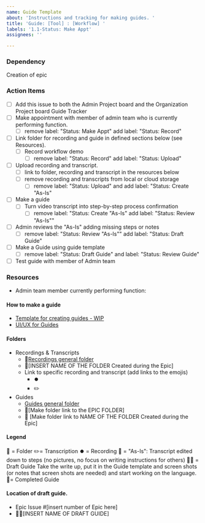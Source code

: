 ```yaml
---
name: Guide Template
about: 'Instructions and tracking for making guides. '
title: 'Guide: [Tool] : [Workflow] '
labels: '1.1-Status: Make Appt'
assignees: ''

---
```


### Dependency
Creation of epic

### Action Items
- [ ] Add this issue to both the Admin Project board and the Organization Project board Guide Tracker
- [ ] Make appointment with member of admin team who is currently performing function.
   - [ ] remove label: "Status: Make Appt" add label: "Status: Record"
- [ ] Link folder for recording and guide in defined sections below (see Resources).
   - [ ] Record workflow demo 
     - [ ] remove label: "Status: Record" add label: "Status: Upload"
- [ ] Upload recording and transcript.
   - [ ] link to folder, recording and transcript in the resources below
   - [ ] remove recording and transcripts from local or cloud storage
      - [ ] remove label: "Status: Upload" and add label: "Status: Create "As-Is"
- [ ] Make a guide
   - [ ] Turn video transcript into step-by-step process confirmation
     - [ ] remove label: "Status: Create "As-Is" add label: "Status: Review "As-Is""
- [ ] Admin reviews the "As-Is" adding missing steps or notes
   - [ ] remove label: "Status: Review "As-Is"" add label: "Status: Draft Guide"
- [ ] Make a Guide using guide template
   - [ ] remove label: "Status: Draft Guide" and label: "Status: Review Guide"
- [ ] Test guide with member of Admin team

### Resources
- Admin team member currently performing function:

#### How to make a guide
- [Template for creating guides - WIP](https://docs.google.com/document/d/1-8gmeC-wnfM8C8fVvmTP1BLA2WfNjKH_XJrHB1OAV6Q/edit)
 - [UI/UX for Guides](https://github.com/hackforla/UI-UX/issues/55#issue-859205411)

#### Folders
- Recordings & Transcripts
   - 📁[Recordings general folder](https://drive.google.com/drive/folders/1dmX5df5TXm8F209O4-_BRmuW0NIcT-Ss)
   - 📁[INSERT NAME OF THE FOLDER Created during the Epic]
   - Link to specific recording and transcript (add links to the emojis)
      - ⏺️
      - ✏️
- Guides
  - [Guides general folder](https://drive.google.com/drive/folders/13aT7T3HblNidcwm2CMy7LQg-mAULL3Q7)
   - 📁[Make folder link to the EPIC FOLDER]
   - 📁 [Make folder link to  NAME OF THE FOLDER Created during the Epic]

#### Legend
📁 = Folder
✏️= Transcription
⏺️ = Recording
📝 = "As-Is":  Transcript edited down to steps (no pictures, no focus on writing instructions for others)
👷‍♀️ = Draft Guide Take the write up, put it in the Guide template and screen shots (or notes that screen shots are needed) and start working on the language.
🎉= Completed Guide

#### Location of draft guide.
- Epic Issue #[insert number of Epic here]
- 👷‍♀️[INSERT NAME OF DRAFT GUIDE]
